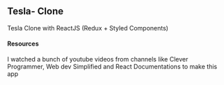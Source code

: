 ## Tesla- Clone
Tesla Clone with ReactJS (Redux + Styled Components)

#### Resources
I watched a bunch of youtube videos from channels like Clever Programmer, Web dev Simplified and React Documentations to make this app
